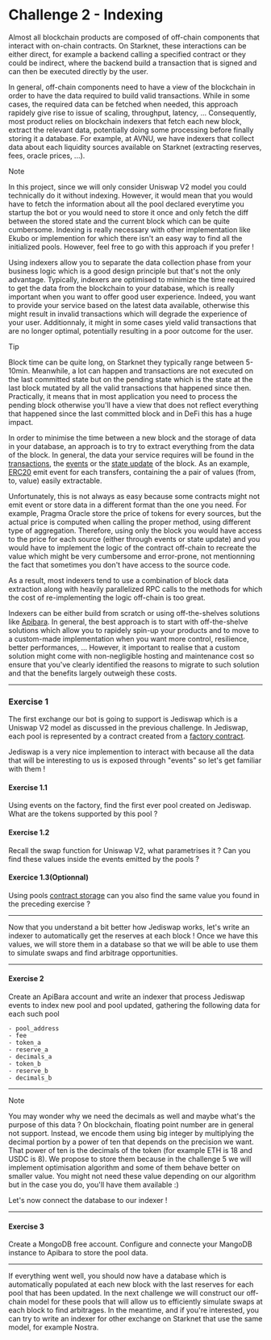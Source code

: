 # Challenge 2 - Indexing

Almost all blockchain products are composed of off-chain components that interact with on-chain contracts. On Starknet, these interactions can be either direct, for example a backend calling a specified contract or they could be indirect, where the backend build a transaction that is signed and can then be executed directly by the user.  

In general, off-chain components need to have a view of the blockchain in order to have the data required to build valid transactions. While in some cases, the required data can be fetched when needed, this approach rapidely give rise to issue of scaling, throughput, latency, ... Consequently, most product relies on blockchain indexers that fetch each new block, extract the relevant data, potentially doing some processing before finally storing it a database. For example, at AVNU, we have indexers that collect data about each liquidity sources available on Starknet (extracting reserves, fees, oracle prices, ...).

> [!NOTE]
> In this project, since we will only consider Uniswap V2 model you could technically do it without indexing. However, it would mean that you would have to fetch the information about all the pool declared everytime you startup the bot or you would need to store it once and only fetch the diff between the stored state and the current block which can be quite cumbersome. Indexing is really necessary with other implementation like Ekubo or implemention for which there isn't an easy way to find all the initialized pools. However, feel free to go with this approach if you prefer !

Using indexers allow you  to separate the data collection phase from your business logic which is a good design principle but that's not the only advantage. Typically, indexers are optimised to minimize the time required to get the data from the blockchain to your database, which is really important when you want to offer good user experience. Indeed, you want to provide your service based on the latest data available, otherwise this might result in invalid transactions which will degrade the experience of your user. Additionnaly, it might in some cases yield valid transactions that are no longer optimal, potentially resulting in a poor outcome for the user.

> [!TIP] 
> Block time can be quite long, on Starknet they typically range between 5-10min. Meanwhile, a lot can happen and transactions are not executed on the last committed state but on the pending state which is the state at the last block mutated by all the valid transactions that happened since then. Practically, it means that in most application you need to process the pending block otherwise you'll have a view that does not reflect everything that happened since the last committed block and in DeFi this has a huge impact.

In order to minimise the time between a new block and the storage of data in your database, an approach is to try to extract everything from the data of the block. In general, the data your service requires will be found in the [transactions](https://docs.starknet.io/documentation/architecture_and_concepts/Network_Architecture/transactions/), the [events](https://docs.starknet.io/documentation/architecture_and_concepts/Smart_Contracts/starknet-events/) or the [state update](https://docs.starknet.io/documentation/architecture_and_concepts/Smart_Contracts/contract-storage/) of the block. As an example, [ERC20]([0x49d36570d4e46f48e99674bd3fcc84644ddd6b96f7c741b1562b82f9e004dc7](https://voyager.online/contract/0x049d36570d4e46f48e99674bd3fcc84644ddd6b96f7c741b1562b82f9e004dc7)) emit event for each transfers, containing the a pair of values (from, to, value) easily extractable.

Unfortunately, this is not always as easy because some contracts might not emit event or store data in a different format than the one you need. For example, Pragma Oracle store the price of tokens for every sources, but the actual price is computed when calling the proper method, using different type of aggregation. Therefore, using only the block you would have access to the price for each source (either through events or state update) and you would have to implement the logic of the contract off-chain to recreate the value which might be very cumbersome and error-prone, not mentionning the fact that sometimes you don't have access to the source code.

As a result, most indexers tend to use a combination of block data extraction along with heavily parallelized RPC calls to the methods for which the cost of re-implementing the logic off-chain is too great.

Indexers can be either build from scratch or using off-the-shelves solutions like [Apibara](https://www.apibara.com/). In general, the best approach is to start with off-the-shelve solutions which allow you to rapidely spin-up your products and to move to a custom-made implementation when you want more control, resilience, better performances, ... However, it important to realise that a custom solution might come with non-negligible hosting and maintenance cost so ensure that you've clearly identified the reasons to migrate to such solution and that the benefits largely outweigh these costs.

---

### Exercise 1

The first exchange our bot is going to support is Jediswap which is a Uniswap V2 model as discussed in the previous challenge. In Jediswap, each pool is represented by a contract created from a [factory contract](https://voyager.online/contract/0x00dad44c139a476c7a17fc8141e6db680e9abc9f56fe249a105094c44382c2fd).


Jediswap is a very nice implemention to interact with because all the data that will be interesting to us is exposed through "events" so let's get familiar with them !

#### Exercise 1.1

Using events on the factory, find the first ever pool created on Jediswap. What are the tokens supported by this pool ?

#### Exercise 1.2

Recall the swap function for Uniswap V2, what parametrises it ? Can you find these values inside the events emitted by the pools ?

#### Exercice 1.3(Optionnal)

Using pools [contract storage](https://voyager.online/contract/0x07e2a13b40fc1119ec55e0bcf9428eedaa581ab3c924561ad4e955f95da63138#readStorage) can you also find the same value you found in the preceding exercise ?

---

Now that you understand a bit better how Jediswap works, let's write an indexer to automatically get the reserves at each block ! Once we have this values, we will store them in a database so that we will be able to use them to simulate swaps and find arbitrage opportunities.

---

#### Exercise 2

Create an ApiBara account and write an indexer that process Jediswap events to index new pool and pool updated, gathering the following data for each such pool
```
- pool_address
- fee
- token_a
- reserve_a
- decimals_a
- token_b
- reserve_b
- decimals_b
```

---

> [!NOTE]
> You may wonder why we need the decimals as well and maybe what's the purpose of this data ? On blockchain, floating point number are in general not support. Instead, we encode them using big integer by multiplying the decimal portion by a power of ten that depends on the precision we want. That power of ten is the decimals of the token (for example ETH is 18 and USDC is 8). We propose to store them because in the challenge 5 we will implement optimisation algorithm and some of them behave better on smaller value. You might not need these value depending on our algorithm but in the case you do, you'll have them available :)

Let's now connect the database to our indexer !

---

#### Exercise 3

Create a MongoDB free account. Configure and connecte your MangoDB instance to Apibara to store the pool data.

---

If everything went well, you should now have a database which is automatically populated at each new block with the last reserves for each pool that has been updated. In the next challenge we will construct our off-chain model for these pools that will allow us to efficiently simulate swaps at each block to find arbitrages. In the meantime, and if you're interested, you can try to write an indexer for other exchange on Starknet that use the same model, for example Nostra.
